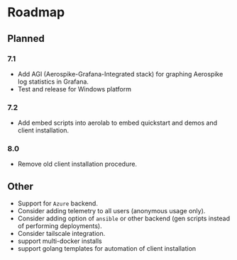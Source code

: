 # Roadmap

## Planned

### 7.1

* Add AGI (Aerospike-Grafana-Integrated stack) for graphing Aerospike log statistics in Grafana.
* Test and release for Windows platform

### 7.2

* Add embed scripts into aerolab to embed quickstart and demos and client installation.

### 8.0

* Remove old client installation procedure.

## Other

* Support for `Azure` backend.
* Consider adding telemetry to all users (anonymous usage only).
* Consider adding option of `ansible` or other backend (gen scripts instead of performing deployments).
* Consider tailscale integration.
* support multi-docker installs
* support golang templates for automation of client installation
